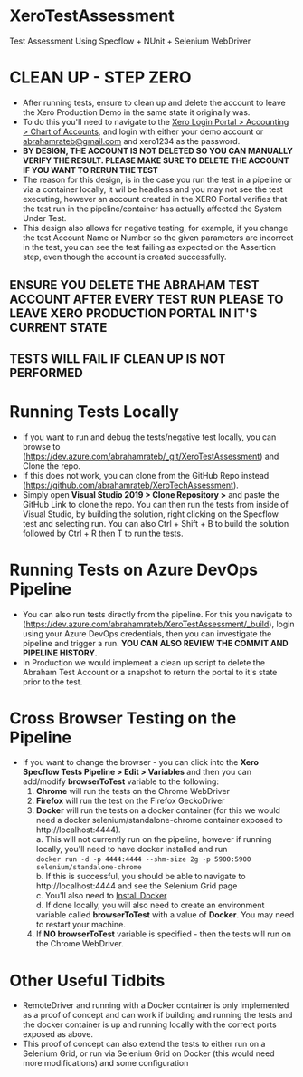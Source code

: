 # XeroTestAssessment
Test Assessment Using Specflow + NUnit + Selenium WebDriver

# CLEAN UP - STEP ZERO
- After running tests, ensure to clean up and delete the account to leave the Xero Production Demo in the same state it originally was. 
- To do this you'll need to navigate to the [Xero Login Portal > Accounting > Chart of Accounts](https://go.xero.com/GeneralLedger/ChartOfAccounts.aspx?Start=1&PageSize=200), 
  and login with either your demo account or abrahamrateb@gmail.com and xero1234 as the password. 
- **BY DESIGN, THE ACCOUNT IS NOT DELETED SO YOU CAN MANUALLY VERIFY THE RESULT. PLEASE MAKE SURE TO DELETE THE ACCOUNT IF YOU WANT TO RERUN THE TEST**
- The reason for this design, is in the case you run the test in a pipeline or via a container locally, it wil be headless and you may not see the test executing, however
  an account created in the XERO Portal verifies that the test run in the pipeline/container has actually affected the System Under Test. 
- This design also allows for negative testing, for example, if you change the test Account Name or Number so the given parameters are incorrect in the test, you can see the test
  failing as expected on the Assertion step, even though the account is created successfully. 
## ENSURE YOU DELETE THE ABRAHAM TEST ACCOUNT AFTER EVERY TEST RUN PLEASE TO LEAVE XERO PRODUCTION PORTAL IN IT'S CURRENT STATE
## TESTS WILL FAIL IF CLEAN UP IS NOT PERFORMED

# Running Tests Locally
- If you want to run and debug the tests/negative test locally, you can browse to (https://dev.azure.com/abrahamrateb/_git/XeroTestAssessment) and Clone the repo. 
- If this does not work, you can clone from the GitHub Repo instead (https://github.com/abrahamrateb/XeroTechAssessment). 
- Simply open **Visual Studio 2019 > Clone Repository >** and paste the GitHub Link to clone the repo.
You can then run the tests from inside of Visual Studio, by building the solution, right clicking on the Specflow test and selecting run. 
You can also Ctrl + Shift + B to build the solution followed by Ctrl + R then T to run the tests. 

# Running Tests on Azure DevOps Pipeline
- You can also run tests directly from the pipeline. For this you navigate to (https://dev.azure.com/abrahamrateb/XeroTestAssessment/_build), login using your Azure DevOps credentials,
then you can investigate the pipeline and trigger a run. **YOU CAN ALSO REVIEW THE COMMIT AND PIPELINE HISTORY**.
- In Production we would implement a clean up script to delete the Abraham Test Account or a snapshot to return the portal to it's state prior to the test. 

# Cross Browser Testing on the Pipeline
- If you want to change the browser - you can click into the **Xero Specflow Tests Pipeline > Edit > Variables** and then you can add/modify **browserToTest** variable to the following: 
    1. **Chrome** will run the tests on the Chrome WebDriver
    2. **Firefox** will run the test on the Firefox GeckoDriver
    3. **Docker** will run the tests on a docker container (for this we would need a docker selenium/standalone-chrome container exposed to http://localhost:4444). \
        a. This will not currently run on the pipeline, however if running locally, you'll need to have docker installed and run\
        `docker run -d -p 4444:4444 --shm-size 2g -p 5900:5900 selenium/standalone-chrome`\
        b. If this is successful, you should be able to navigate to http://localhost:4444 and see the Selenium Grid page\
        c. You'll also need to [Install Docker](https://docs.docker.com/docker-for-windows/install/)\
        d. If done locally, you will also need to create an environment variable called **browserToTest** with a value of **Docker**. You may need to restart your machine. 
    4. If **NO browserToTest** variable is specified - then the tests will run on the Chrome WebDriver.

# Other Useful Tidbits
- RemoteDriver and running with a Docker container is only implemented as a proof of concept and can work if building and running the tests and the docker container is up 
  and running locally with the correct ports exposed as above.
- This proof of concept can also extend the tests to either run on a Selenium Grid, or run via Selenium Grid on Docker (this would need more modifications) and some configuration

